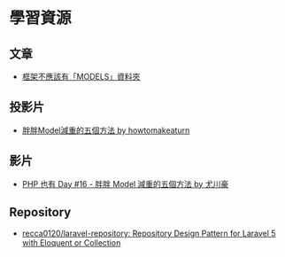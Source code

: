 # 學習資源

## 文章
* [框架不應該有「MODELS」資料夾](http://blog.turn.tw/?p=1541)


## 投影片
* [胖胖Model減重的五個方法 by howtomakeaturn](http://slides.com/howtomakeaturn/model#/)

## 影片
* [PHP 也有 Day #16 - 胖胖 Model 減重的五個方法 by 尤川豪](https://www.youtube.com/watch?v=e0qVLniXbHw)

## Repository
* [recca0120/laravel-repository: Repository Design Pattern for Laravel 5 with Eloquent or Collection](https://github.com/recca0120/laravel-repository)
